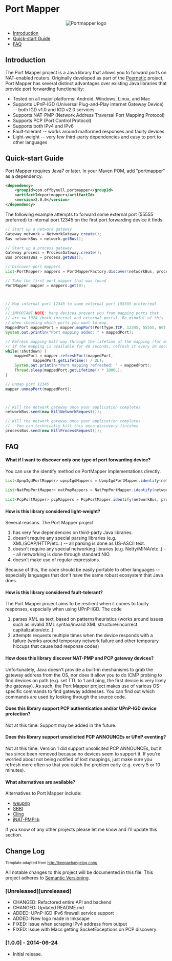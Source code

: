 # Port Mapper

<p align="center"><img src ="../gh-pages/logo.png" alt="Portmapper logo" /></p>

 * [Introduction](#introduction)
 * [Quick-start Guide](#quick-start-guide)
 * [FAQ](#faq)

## Introduction
The Port Mapper project is a Java library that allows you to forward ports on NAT-enabled routers. Originally developed as part of the [Peernetic](https://github.com/offbynull/peernetic) project, Port Mapper has several distinct advantages over existing Java libraries that provide port forwarding functionality:

* Tested on all major platforms: Android, Windows, Linux, and Mac
* Supports UPnP-IGD (Universal Plug-and-Play Internet Gateway Device) -- both IGD v1.0 and IGD v2.0 services
* Supports NAT-PMP (Network Address Traversal Port Mapping Protocol)
* Supports PCP (Port Control Protocol)
* Supports both IPv4 and IPv6
* Fault-tolerant -- works around malformed responses and faulty devices
* Light-weight -- very few third-party dependencies and easy to port to other languages

## Quick-start Guide

Port Mapper requires Java7 or later. In your Maven POM, add "portmapper" as a dependency.

```xml
<dependency>
    <groupId>com.offbynull.portmapper</groupId>
    <artifactId>portmapper</artifactId>
    <version>2.0.0</version>
</dependency>
```


The following example attempts to forward some external port (55555 preferred) to internal port 12345 on the first port forwarding device it finds.

```java
// Start up a network gateway
Gateway network = NetworkGateway.create();
Bus networkBus = network.getBus();

// Start up a process gateway
Gateway process = ProcessGateway.create();
Bus processBus = process.getBus();

// Discover port mappers
List<PortMapper> mappers = PortMapperFactory.discover(networkBus, processBus);

// Take the first port mapper that was found
PortMapper mapper = mappers.get(0);



// Map internal port 12345 to some external port (55555 preferred)
//
// IMPORTANT NOTE: Many devices prevent you from mapping ports that
// are <= 1024 (both internal and external ports). Be mindful of this
// when choosing which ports you want to map.
MappedPort mappedPort = mapper.mapPort(PortType.TCP, 12345, 55555, 60);
System.out.println("Port mapping added: " + mappedPort);

// Refresh mapping half-way through the lifetime of the mapping (for example,
// if the mapping is available for 40 seconds, refresh it every 20 seconds)
while(!shutdown) {
    mappedPort = mapper.refreshPort(mappedPort,
            mappedPort.getLifetime() / 2L);
    System.out.println("Port mapping refreshed: " + mappedPort);
    Thread.sleep(mappedPort.getLifetime() * 1000L);
}

// Unmap port 12345
mapper.unmapPort(mappedPort);



// Kill the network gateway once your application completes
networkBus.send(new KillNetworkRequest());

// Kill the network gateway once your application completes
//   You can technically kill this once discovery finishes
processBus.send(new KillProcessRequest());
```

## FAQ

#### What if I want to discover only one type of port forwarding device?

You can use the identify method on PortMapper implementations directly.

```java
List<UpnpIgdPortMapper> upnpIgdMappers = UpnpIgdPortMapper.identify(networkBus);
        
List<NatPmpPortMapper> natPmpMappers = NatPmpPortMapper.identify(networkBus, processBus, additionalIps);
        
List<PcpPortMapper> pcpMappers = PcpPortMapper.identify(networkBus, processBus, additionalIps);
```

#### How is this library considered light-weight?

Several reasons. The Port Mapper project

1. has very few dependencies on third-party Java libraries.
1. doesn't require any special parsing libraries (e.g. XML/SOAP/HTTP/etc..) -- all parsing is done as US-ASCII text.
1. doesn't require any special networking libraries (e.g. Netty/MINA/etc..) -- all networking is done through standard NIO.
1. doesn't make use of regular expressions.

Because of this, the code should be easily portable to other languages -- especially languages that don't have the same robust ecosystem that Java does.

#### How is this library considered fault-tolerant?

The Port Mapper project aims to be resilient when it comes to faulty responses, especially when using UPnP-IGD. The code

1. parses XML as text, based on patterns/heuristics (works around issues such as invalid XML syntax/invalid XML structure/incorrect capitalization/etc..)
1. attempts requests multiple times when the device responds with a failure (works around temporary network failure and other temporary hiccups that cause bad response codes)

#### How does this library discover NAT-PMP and PCP gateway devices?

Unfortunately, Java doesn't provide a built-in mechanisms to grab the gateway address from the OS, nor does it allow you to do ICMP probing to find devices on path (e.g. set TTL to 1 and ping, the first device is very likely the gateway). As such, the Port Mapper project makes use of various OS-specific commands to find gateway addresses. You can find out which commands are used by looking through the source code.

#### Does this library support PCP authentication and/or UPnP-IGD device protection?

Not at this time. Support may be added in the future.

#### Does this library support unsolicited PCP ANNOUNCEs or UPnP eventing?

Not at this time. Version 1 did support unsolicited PCP ANNOUNCEs, but it has since been removed because no devices seem to support it. If you're worried about not being notified of lost mappings, just make sure you refresh more often so that you catch the problem early (e.g. every 5 or 10 minutes).

#### What alternatives are available?

Alternatives to Port Mapper include:

* [weupnp](https://github.com/bitletorg/weupnp)
* [SBBI](https://sourceforge.net/projects/upnplibmobile/)
* [Cling](http://4thline.org/projects/cling/)
* [jNAT-PMPlib](http://sourceforge.net/projects/jnat-pmplib/)

If you know of any other projects please let me know and I'll update this section.

## Change Log
<sub>Template adapted from http://keepachangelog.com/</sub>

All notable changes to this project will be documented in this file.
This project adheres to [Semantic Versioning](http://semver.org/).

### [Unreleased][unreleased]
- CHANGED: Refactored entire API and backend
- CHANGED: Updated README.md
- ADDED: UPnP-IGD IPv6 firewall service support
- ADDED: New logo made in Inkscape
- FIXED: Issue when scraping IPv4 address from output
- FIXED: Issue with Macs getting SocketExceptions on PCP discovery

### [1.0.0] - 2014-06-24
- Initial release.